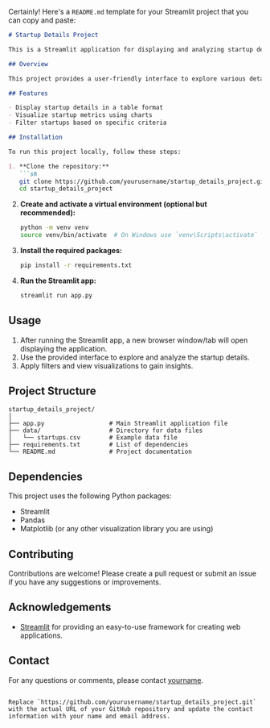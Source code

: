 Certainly! Here's a `README.md` template for your Streamlit project that you can copy and paste:

```markdown
# Startup Details Project

This is a Streamlit application for displaying and analyzing startup details.

## Overview

This project provides a user-friendly interface to explore various details about startups, including key metrics and visualizations.

## Features

- Display startup details in a table format
- Visualize startup metrics using charts
- Filter startups based on specific criteria

## Installation

To run this project locally, follow these steps:

1. **Clone the repository:**
   ```sh
   git clone https://github.com/yourusername/startup_details_project.git
   cd startup_details_project
   ```

2. **Create and activate a virtual environment (optional but recommended):**
   ```sh
   python -m venv venv
   source venv/bin/activate  # On Windows use `venv\Scripts\activate`
   ```

3. **Install the required packages:**
   ```sh
   pip install -r requirements.txt
   ```

4. **Run the Streamlit app:**
   ```sh
   streamlit run app.py
   ```

## Usage

1. After running the Streamlit app, a new browser window/tab will open displaying the application.
2. Use the provided interface to explore and analyze the startup details.
3. Apply filters and view visualizations to gain insights.

## Project Structure

```
startup_details_project/
│
├── app.py                  # Main Streamlit application file
├── data/                   # Directory for data files
│   └── startups.csv        # Example data file
├── requirements.txt        # List of dependencies
└── README.md               # Project documentation
```

## Dependencies

This project uses the following Python packages:

- Streamlit
- Pandas
- Matplotlib (or any other visualization library you are using)

## Contributing

Contributions are welcome! Please create a pull request or submit an issue if you have any suggestions or improvements.

## Acknowledgements

- [Streamlit](https://streamlit.io/) for providing an easy-to-use framework for creating web applications.

## Contact

For any questions or comments, please contact [yourname](mailto:youremail@example.com).
```

Replace `https://github.com/yourusername/startup_details_project.git` with the actual URL of your GitHub repository and update the contact information with your name and email address.
